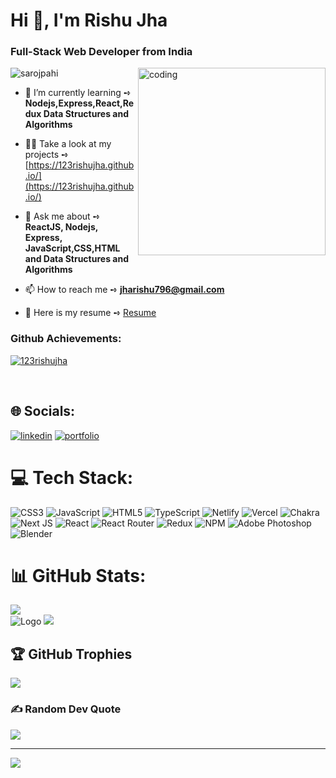 <h1 align="left">Hi 👋, I'm Rishu Jha</h1>
<h3 align="left">Full-Stack Web Developer from India</h3>
<img align="right" alt="coding" widht="200" height="300" src="https://camo.githubusercontent.com/40165a147c3dcea0fa1db780bb533fc5f98546ccfb9d5d05ddb2f429277f5348/68747470733a2f2f616e616c7974696373696e6469616d61672e636f6d2f77702d636f6e74656e742f75706c6f6164732f323031382f31322f646576656c6f7065722d6472696262626c652e676966">
<p align="left"> <img src="https://komarev.com/ghpvc/?username=123rishujha&label=Profile%20views&color=0e75b6&style=flat" alt="sarojpahi" /> </p>

- 🌱 I’m currently learning ➺ **Nodejs,Express,React,Redux Data Structures and Algorithms**

- 👨‍💻 Take a look at my projects ➺ [https://123rishujha.github.io/](https://123rishujha.github.io/)

- 💬 Ask me about ➺ **ReactJS, Nodejs, Express, JavaScript,CSS,HTML and Data Structures and Algorithms**

- 📫 How to reach me ➺ **jharishu796@gmail.com**
  
- 📝 Here is my resume ➺ [Resume](https://drive.google.com/file/d/1a5DTB0q4dsLUaWrY86tez4KsmygPIvCt/view?usp=sharing)
  

<h3 align="left">Github Achievements:</h3>
<p align="left">
        <a href="https://github.com/ryo-ma/github-profile-trophy"
          ><img
            src="https://github-profile-trophy.vercel.app/?username=123rishujha"
            alt="123rishujha"
        /></a>
 </p>
 <br/>

## 🌐 Socials:
   [![linkedin](https://img.shields.io/badge/linkedin-0A66C2?style=for-the-badge&logo=linkedin&logoColor=white)](https://linkedin.com/in/rishu-jha)
  [![portfolio](https://img.shields.io/badge/my_portfolio-000?style=for-the-badge&logo=ko-fi&logoColor=white)](https://123rishujha.github.io/)
      
# 💻 Tech Stack:
![CSS3](https://img.shields.io/badge/css3-%231572B6.svg?style=for-the-badge&logo=css3&logoColor=white) ![JavaScript](https://img.shields.io/badge/javascript-%23323330.svg?style=for-the-badge&logo=javascript&logoColor=%23F7DF1E) ![HTML5](https://img.shields.io/badge/html5-%23E34F26.svg?style=for-the-badge&logo=html5&logoColor=white) ![TypeScript](https://img.shields.io/badge/typescript-%23007ACC.svg?style=for-the-badge&logo=typescript&logoColor=white) ![Netlify](https://img.shields.io/badge/netlify-%23000000.svg?style=for-the-badge&logo=netlify&logoColor=#00C7B7) ![Vercel](https://img.shields.io/badge/vercel-%23000000.svg?style=for-the-badge&logo=vercel&logoColor=white) ![Chakra](https://img.shields.io/badge/chakra-%234ED1C5.svg?style=for-the-badge&logo=chakraui&logoColor=white) ![Next JS](https://img.shields.io/badge/Next-black?style=for-the-badge&logo=next.js&logoColor=white) ![React](https://img.shields.io/badge/react-%2320232a.svg?style=for-the-badge&logo=react&logoColor=%2361DAFB) ![React Router](https://img.shields.io/badge/React_Router-CA4245?style=for-the-badge&logo=react-router&logoColor=white) ![Redux](https://img.shields.io/badge/redux-%23593d88.svg?style=for-the-badge&logo=redux&logoColor=white) ![NPM](https://img.shields.io/badge/NPM-%23000000.svg?style=for-the-badge&logo=npm&logoColor=white) ![Adobe Photoshop](https://img.shields.io/badge/adobephotoshop-%2331A8FF.svg?style=for-the-badge&logo=adobephotoshop&logoColor=white) ![Blender](https://img.shields.io/badge/blender-%23F5792A.svg?style=for-the-badge&logo=blender&logoColor=white)
# 📊 GitHub Stats:
![](https://github-readme-stats.vercel.app/api/top-langs/?username=123rishujha&theme=tokyonight&hide_border=false&include_all_commits=true&count_private=true&layout=compact)<br/>
![Logo](https://github-readme-stats.vercel.app/api?username=123rishujha&theme=tokyonight&hide_border=false&include_all_commits=true&count_private=true)
![](https://github-readme-streak-stats.herokuapp.com/?user=123rishujha&theme=tokyonight&hide_border=false)


## 🏆 GitHub Trophies
![](https://github-profile-trophy.vercel.app/?username=123rishujha&theme=radical&no-frame=false&no-bg=false&margin-w=4)

### ✍️ Random Dev Quote
![](https://quotes-github-readme.vercel.app/api?type=horizontal&theme=radical)



---
[![](https://visitcount.itsvg.in/api?id=123rishujha&icon=0&color=0)](https://visitcount.itsvg.in)

<!-- Proudly created with GPRM ( https://gprm.itsvg.in ) -->

